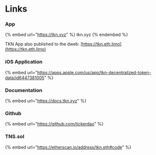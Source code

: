 # Links

### App

{% embed url="https://tkn.xyz" %}
tkn.xyz
{% endembed %}

TKN App also published to the dweb: [https://tkn.eth.limo](https://tkn.eth.limo)

### iOS Application

{% embed url="https://apps.apple.com/us/app/tkn-decentralized-token-data/id6447381005" %}

### Documentation

{% embed url="https://docs.tkn.xyz" %}

### Github

{% embed url="https://github.com/tickerdao" %}

### TNS.sol

{% embed url="https://etherscan.io/address/tkn.eth#code" %}
